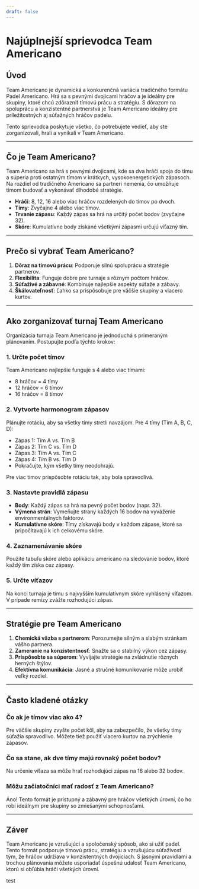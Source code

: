 ```yaml
---
draft: false
---
```


# Najúplnejší sprievodca Team Americano

## Úvod
Team Americano je dynamická a konkurenčná variácia tradičného formátu Padel Americano. Hrá sa s pevnými dvojicami hráčov a je ideálny pre skupiny, ktoré chcú zdôrazniť tímovú prácu a stratégiu. S dôrazom na spoluprácu a konzistentné partnerstvá je Team Americano ideálny pre príležitostných aj súťažných hráčov padelu.

Tento sprievodca poskytuje všetko, čo potrebujete vedieť, aby ste zorganizovali, hrali a vynikali v Team Americano.

---

## Čo je Team Americano?
Team Americano sa hrá s pevnými dvojicami, kde sa dva hráči spoja do tímu a súperia proti ostatným tímom v krátkych, vysokoenergetických zápasoch. Na rozdiel od tradičného Americano sa partneri nemenia, čo umožňuje tímom budovať a vykonávať dlhodobé stratégie.

- **Hráči**: 8, 12, 16 alebo viac hráčov rozdelených do tímov po dvoch.
- **Tímy**: Zvyčajne 4 alebo viac tímov.
- **Trvanie zápasu**: Každý zápas sa hrá na určitý počet bodov (zvyčajne 32).
- **Skóre**: Kumulatívne body získané všetkými zápasmi určujú víťazný tím.

---

## Prečo si vybrať Team Americano?
1. **Dôraz na tímovú prácu**: Podporuje silnú spoluprácu a stratégie partnerov.
2. **Flexibilita**: Funguje dobre pre turnaje s rôznym počtom hráčov.
3. **Súťaživé a zábavné**: Kombinuje najlepšie aspekty súťaže a zábavy.
4. **Škálovateľnosť**: Ľahko sa prispôsobuje pre väčšie skupiny a viacero kurtov.

---

## Ako zorganizovať turnaj Team Americano
Organizácia turnaja Team Americano je jednoduchá s primeraným plánovaním. Postupujte podľa týchto krokov:

### 1. Určte počet tímov
Team Americano najlepšie funguje s 4 alebo viac tímami:
- 8 hráčov = 4 tímy
- 12 hráčov = 6 tímov
- 16 hráčov = 8 tímov

### 2. Vytvorte harmonogram zápasov
Plánujte rotáciu, aby sa všetky tímy stretli navzájom. Pre 4 tímy (Tím A, B, C, D):
- Zápas 1: Tím A vs. Tím B
- Zápas 2: Tím C vs. Tím D
- Zápas 3: Tím A vs. Tím C
- Zápas 4: Tím B vs. Tím D
- Pokračujte, kým všetky tímy neodohrajú.

Pre viac tímov prispôsobte rotáciu tak, aby bola spravodlivá.

### 3. Nastavte pravidlá zápasu
- **Body**: Každý zápas sa hrá na pevný počet bodov (napr. 32).
- **Výmena strán**: Vymeňujte strany každých 16 bodov na vyváženie environmentálnych faktorov.
- **Kumulatívne skóre**: Tímy získavajú body v každom zápase, ktoré sa pripočítavajú k ich celkovému skóre.

### 4. Zaznamenávanie skóre
Použite tabuľu skóre alebo aplikáciu americano na sledovanie bodov, ktoré každý tím získa cez zápasy.

### 5. Určte víťazov
Na konci turnaja je tímu s najvyšším kumulatívnym skóre vyhlásený víťazom. V prípade remízy zvážte rozhodujúci zápas.

---

## Stratégie pre Team Americano
1. **Chemická väzba s partnerom**: Porozumejte silným a slabým stránkam vášho partnera.
2. **Zameranie na konzistentnosť**: Snažte sa o stabilný výkon cez zápasy.
3. **Prispôsobte sa súperom**: Vyvíjajte stratégie na zvládnutie rôznych herných štýlov.
4. **Efektívna komunikácia**: Jasné a stručné komunikovanie môže urobiť veľký rozdiel.

---

## Často kladené otázky
### Čo ak je tímov viac ako 4?
Pre väčšie skupiny zvyšte počet kôl, aby sa zabezpečilo, že všetky tímy súťažia spravodlivo. Môžete tiež použiť viacero kurtov na zrýchlenie zápasov.

### Čo sa stane, ak dve tímy majú rovnaký počet bodov?
Na určenie víťaza sa môže hrať rozhodujúci zápas na 16 alebo 32 bodov.

### Môžu začiatočníci mať radosť z Team Americano?
Áno! Tento formát je prístupný a zábavný pre hráčov všetkých úrovní, čo ho robí ideálnym pre skupiny so zmiešanými schopnosťami.

---

## Záver
Team Americano je vzrušujúci a spoločenský spôsob, ako si užiť padel. Tento formát podporuje tímovú prácu, stratégiu a vzrušujúcu súťaživosť tým, že hráčov udržiava v konzistentných dvojiciach. S jasnými pravidlami a trochou plánovania môžete usporiadať úspešnú udalosť Team Americano, ktorú si obľúbia hráči všetkých úrovní.

test